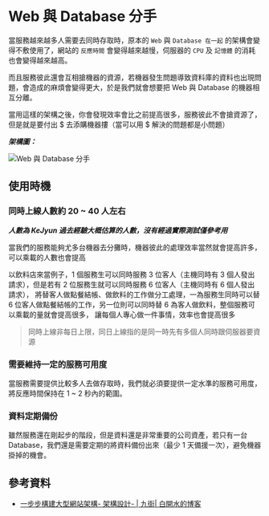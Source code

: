 # Web 與 Database 分手

當服務越來越多人需要去同時存取時，原本的 `Web` 與 `Database 在一起` 的架構會變得不敷使用了，網站的 `反應時間` 會變得越來越慢，伺服器的 `CPU` 及 `記憶體` 的消耗也會變得越來越高。

而且服務彼此還會互相搶機器的資源，若機器發生問題導致資料庫的資料也出現問題，會造成的麻煩會變得更大，於是我們就會想要把 Web 與 Database 的機器相互分離。

當用這樣的架構之後，你會發現效率會比之前提高很多，服務彼此不會搶資源了，但是就是要付出 $ 去添購機器摟（當可以用 $ 解決的問題都是小問題）

***架構圖：***

![Web 與 Database 分手](http://i.imgur.com/bEOTyVv.png)


## 使用時機

### 同時上線人數約 20 ~ 40 人左右

***人數為 KeJyun 過去經驗大概估算的人數，沒有經過實際測試僅參考用***

當我們的服務能夠尤多台機器去分攤時，機器彼此的處理效率當然就會提高許多，可以乘載的人數也會提高

以飲料店來當例子，1 個服務生可以同時服務 3 位客人（主機同時有 3 個人發出請求），但是若有 2 位服務生就可以同時服務 6 位客人（主機同時有 6 個人發出請求），
將替客人做點餐結帳、做飲料的工作做分工處理，一為服務生同時可以替 6 位客人做點餐結帳的工作，另一位則可以同時替 6 為客人做飲料，整個服務可以乘載的量就會提高很多，
讓每個人專心做一件事情，效率也會提高很多

> 同時上線非每日上限，同日上線指的是同一時先有多個人同時跟伺服器要資源

### 需要維持一定的服務可用度

當服務需要提供比較多人去做存取時，我們就必須要提供一定水準的服務可用度，將反應時間保持在 1 ~ 2 秒內的範圍。

### 資料定期備份

雖然服務還在剛起步的階段，但是資料還是非常重要的公司資產，若只有一台 Database，我們還是需要定期的將資料備份出來（最少 1 天備援一次），避免機器掛掉的機會。


## 參考資料
* [一步步構建大型網站架構- 架構設計- | 九街| 白開水的博客](http://www.9streets.cn/art-php-489.html)
